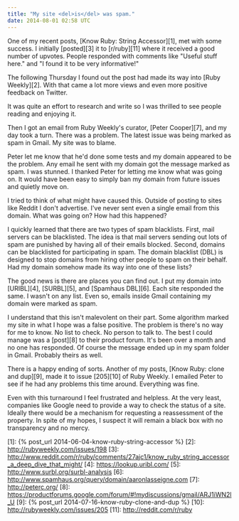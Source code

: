 ```yaml
---
title: "My site <del>is</del> was spam."
date: 2014-08-01 02:58 UTC
---
```


One of my recent posts, [Know Ruby: String Accessor][1], met with some success.
I initially [posted][3] it to [r/ruby][11] where it received a good number of upvotes.
People responded with comments like "Useful stuff here." and "I found it to be very informative!"

The following Thursday I found out the post had made its way into [Ruby Weekly][2].
With that came a lot more views and even more positive feedback on Twitter.

It was quite an effort to research and write so I was thrilled to see people reading and enjoying it.

Then I got an email from Ruby Weekly's curator, [Peter Cooper][7], and my day took a turn.
There was a problem.
The latest issue was being marked as spam in Gmail.
My site was to blame.

<!--more-->

Peter let me know that he'd done some tests and my domain appeared to be the problem.
Any email he sent with my domain got the message marked as spam.
I was stunned.
I thanked Peter for letting me know what was going on.
It would have been easy to simply ban my domain from future issues and quietly move on.

I tried to think of what might have caused this.
Outside of posting to sites like Reddit I don't advertise.
I've never sent even a single email from this domain.
What was going on?
How had this happened?

I quickly learned that there are two types of spam blacklists.
First, mail servers can be blacklisted.
The idea is that mail servers sending out lots of spam are punished by having all of their emails blocked.
Second, domains can be blacklisted for participating in spam.
The domain blacklist (DBL) is designed to stop domains from hiring other people to spam on their behalf.
Had my domain somehow made its way into one of these lists?

The good news is there are places you can find out.
I put my domain into [URIBL][4], [SURBL][5], and [Spamhaus DBL][6].
Each site responded the same.
I wasn't on any list.
Even so, emails inside Gmail containing my domain were marked as spam.

I understand that this isn't malevolent on their part.
Some algorithm marked my site in what I hope was a false positive.
The problem is there's no way for me to know.
No list to check.
No person to talk to.
The best I could manage was a [post][8] to their product forum.
It's been over a month and no one has responded.
Of course the message ended up in my spam folder in Gmail.
Probably theirs as well.

There is a happy ending of sorts.
Another of my posts, [Know Ruby: clone and dup][9], made it to issue [205][10] of Ruby Weekly.
I emailed Peter to see if he had any problems this time around.
Everything was fine.

Even with this turnaround I feel frustrated and helpless.
At the very least, companies like Google need to provide a way to check the status of a site.
Ideally there would be a mechanism for requesting a reassessment of the property.
In spite of my hopes, I suspect it will remain a black box with no transparency and no mercy.

[1]: {% post_url 2014-06-04-know-ruby-string-accessor %}
[2]: http://rubyweekly.com/issues/198
[3]: http://www.reddit.com/r/ruby/comments/27ajc1/know_ruby_string_accessor_a_deep_dive_that_might/
[4]: https://lookup.uribl.com/
[5]: http://www.surbl.org/surbl-analysis
[6]: http://www.spamhaus.org/query/domain/aaronlasseigne.com
[7]: http://peterc.org/
[8]: https://productforums.google.com/forum/#!mydiscussions/gmail/ARJ1iWN2l_U
[9]: {% post_url 2014-07-16-know-ruby-clone-and-dup %}
[10]: http://rubyweekly.com/issues/205
[11]: http://reddit.com/r/ruby

